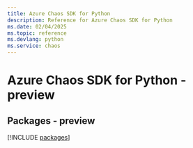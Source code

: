 ```yaml
---
title: Azure Chaos SDK for Python
description: Reference for Azure Chaos SDK for Python
ms.date: 02/04/2025
ms.topic: reference
ms.devlang: python
ms.service: chaos
---
```

# Azure Chaos SDK for Python - preview
## Packages - preview
[!INCLUDE [packages](chaos-index.md)]